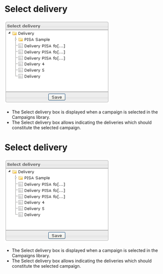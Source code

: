 <!--
created_at: '2012-03-29 15:46:07'
updated_at: '2013-03-13 14:11:48'
authors:
    - 'Jérôme Bogaerts'
contributors:
    - 'Franck Gismondi'
tags:
    - Deliveries
-->

Select delivery
===============

![](../resources/campaigns-selectdelivery.png)

-   The Select delivery box is displayed when a campaign is selected in the Campaigns library.
-   The Select delivery box allows indicating the deliveries which should constitute the selected campaign.

Select delivery
===============

![](../resources/campaigns-selectdelivery.png)

-   The Select delivery box is displayed when a campaign is selected in the Campaigns library.
-   The Select delivery box allows indicating the deliveries which should constitute the selected campaign.


